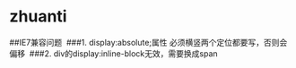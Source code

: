 # zhuanti
##IE7兼容问题
  ###1. display:absolute;属性 必须横竖两个定位都要写，否则会偏移
  ###2. div的display:inline-block无效，需要换成span
